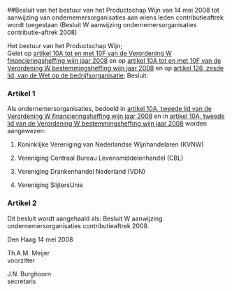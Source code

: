 <meta http-equiv='Content-Type' content='text/html; charset=utf-8' />

##Besluit van het bestuur van het Productschap Wijn van 14 mei 2008 tot aanwijzing van ondernemersorganisaties aan wiens leden contributieaftrek wordt toegestaan (Besluit W aanwijzing ondernemersorganisaties contributie-aftrek 2008)

Het bestuur van het Productschap Wijn;  
Gelet op [artikel 10A tot en met 10F van de Verordening W financieringsheffing wijn jaar 2008](../../../../../../../../pbo/verordening/w/financieringsheffing/wijn/jaar/2008/BWBR0023275/README.md) en op [artikel 10A tot en met 10F van de Verordening W bestemmingsheffing wijn jaar 2008](../../../../../../../../pbo/verordening/w/bestemmingsheffing/wijn/jaar/2008/BWBR0023586/README.md) en op [artikel 126, zesde lid, van de Wet op de bedrijfsorganisatie](../../../../../../../../wet/wet/op/de/bedrijfsorganisatie/BWBR0002058/README.md);
Besluit:    

### Artikel  1  

Als ondernemersorganisaties, bedoeld in [artikel 10A, tweede lid van de Verordening W financieringsheffing wijn jaar 2008](../../../../../../../../pbo/verordening/w/financieringsheffing/wijn/jaar/2008/BWBR0023275/README.md) en in [artikel 10A, tweede lid van de Verordening W bestemmingsheffing wijn jaar 2008](../../../../../../../../pbo/verordening/w/bestemmingsheffing/wijn/jaar/2008/BWBR0023586/README.md) worden aangewezen: 

1. Koninklijke Vereniging van Nederlandse Wijnhandelaren (KVNW)  

2. Vereniging Centraal Bureau Levensmiddelenhandel (CBL)  

3. Vereniging Drankenhandel Nederland (VDN)  

4. Vereniging SlijtersUnie    

### Artikel  2  

Dit besluit wordt aangehaald als: Besluit W aanwijzing ondernemersorganisaties contributieaftrek 2008.  

Den Haag 
14 mei 2008   

Th.A.M. Meijer  
voorzitter  

J.N. Burghoorn  
secretaris    
